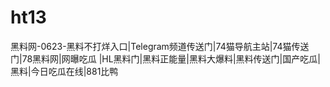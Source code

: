 # ht13
黑料网-0623-黑料不打烊入口|Telegram频道传送门|74猫导航主站|74猫传送门|78黑料网|网曝吃瓜  |HL黑料门|黑料正能量|黑料大爆料|黑料传送门|国产吃瓜|黑料|今日吃瓜在线|881比鸭
